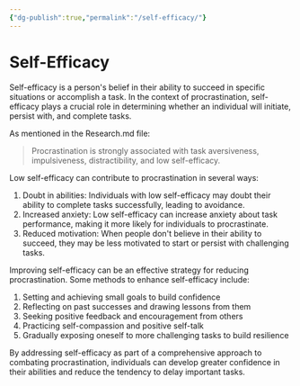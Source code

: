 ```yaml
---
{"dg-publish":true,"permalink":"/self-efficacy/"}
---
```


# Self-Efficacy

Self-efficacy is a person's belief in their ability to succeed in specific situations or accomplish a task. In the context of procrastination, self-efficacy plays a crucial role in determining whether an individual will initiate, persist with, and complete tasks.

As mentioned in the Research.md file:

> Procrastination is strongly associated with task aversiveness, impulsiveness, distractibility, and low self-efficacy.

Low self-efficacy can contribute to procrastination in several ways:

1. Doubt in abilities: Individuals with low self-efficacy may doubt their ability to complete tasks successfully, leading to avoidance.
2. Increased anxiety: Low self-efficacy can increase anxiety about task performance, making it more likely for individuals to procrastinate.
3. Reduced motivation: When people don't believe in their ability to succeed, they may be less motivated to start or persist with challenging tasks.

Improving self-efficacy can be an effective strategy for reducing procrastination. Some methods to enhance self-efficacy include:

1. Setting and achieving small goals to build confidence
2. Reflecting on past successes and drawing lessons from them
3. Seeking positive feedback and encouragement from others
4. Practicing self-compassion and positive self-talk
5. Gradually exposing oneself to more challenging tasks to build resilience

By addressing self-efficacy as part of a comprehensive approach to combating procrastination, individuals can develop greater confidence in their abilities and reduce the tendency to delay important tasks.
